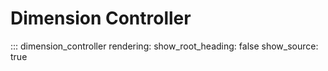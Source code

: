 # Dimension Controller

::: dimension_controller
    rendering:
        show_root_heading: false
        show_source: true
